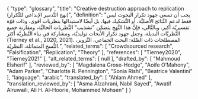 {
    "type": "glossary",
    "title": "Creative destruction approach to replication (نهج التَّدمير الإبداعي للتِّكرار)",
    "definition": "‏يجب أن تسعى جهود تكرار البحوث ليس فقط لدعم النَّتائج الأصليَّة، أو التَّشكيك فيها، بل أيضّا لاستبدالها بنظريات أقوى، وذات قوّة تفسيريّة أكبر. وبالتَّالي، فإنَّ هذا النَّهج يتضمَّن \"تشذيب\" النَّظريات الحاليَّة، ومقارنة جميع النَّظريَّات البديلة، وجعل جهود تكرار الأبحاث توليديَّة، ومشاركة في بناء النَّظريَّة أكثر (Tierney et al., 2020, 2021). المصطلحات ذات الصِّلة: البحث الجماعي، التَّزوير، النُّسخ المتماثلة، النظريّة.",
    "related_terms": [
        "Crowdsourced research",
        "Falsification",
        "Replication",
        "Theory"
    ],
    "references": [
        "Tierney2020",
        "Tierney2021"
    ],
    "alt_related_terms": [
        null
    ],
    "drafted_by": [
        "Mahmoud Elsherif"
    ],
    "reviewed_by": [
        "Magdalena Grose-Hodge",
        "Aoife O’Mahony",
        "Adam Parker",
        "Charlotte R. Pennington",
        "Sonia Rishi",
        "Beatrice Valentini"
    ],
    "language": "arabic",
    "translated_by": [
        "Ahlam Ahmed"
    ],
    "translation_reviewed_by": [
        "Asma Alzahrani, Nabil Sayed",
        "Awatif Alruwaili, Ali H. Al-Hoorie, Mohammed Mohsen"
    ]
}